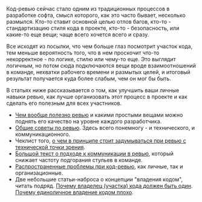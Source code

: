 Код-ревью сейчас стало одним из традиционных процессов в разработке
 софта, смысл которого, как это часто бывает, несколько размылся.
 Кто-то ставит основной целью отлов багов, кто-то - стандартизацию
 стиля кода в проекте, кто-то - безопасность, или какие-то еще вещи;
 чаще всего хочется всего и сразу.

Все исходят из посылки, что чем больше глаз посмотрит участок кода,
 тем меньше вероятность того, что в нем проскочит что-то
 некорректное - по логике, стилю или чему-то еще. Это выглядит
 логичным, но потом сюда подключаются вещи вроде взаимоотношений
 в команде, нехватки рабочего времени и размытых целей, и итоговый
 результат получается куда более слабым, чем он мог бы быть.

В статьях ниже рассказывается о том, как улучшить ваши личные навыки
 ревью, как лучше организовать этот процесс в проекте и как сделать
 его полезным для всех участников.

- [Чем вообще полезно ревью](https://hackernoon.com/why-you-should-do-code-review-e2642cfd1667)
  и какими простыми вещами можно поднять его качество на уровне каждого разработчика.
- [Общие советы по ревью](https://auth0.com/blog/conducting-effective-code-reviews/).
  Здесь всего понемногу - и технического, и коммуникационного.
- Чеклист того,
  [о чем в принципе стоит задумываться при ревью с технической точки зрения](https://www.codementor.io/blog/code-review-checklist-76q7ovkaqj).
- [Большой текст о подходе к коммуникации в ревью](https://phauer.com/2018/code-review-guidelines/),
  который снижает частоту подгорания стульев в команде.
- [Распространенные проблемы при код-ревью](https://www.michaelagreiler.com/code-review-pitfalls-slow-down/),
  как личные, так и организационные.
- Две небольшие статьи-наброса о концепции "владения кодом",
  читать подряд.
  [Почему владелец (участка) кода должен быть один](https://medium.com/@ard_adam/code-reviews-are-broken-here-is-how-to-fix-them-c34497f1721b).
  [Почему единоличное владение кодом плохо](https://www.freecodecamp.org/news/why-code-ownership-sucks-and-you-should-never-work-somewhere-that-practices-it-b8fc1c694074/).
